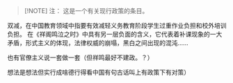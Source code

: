 
> [!NOTE] 注：
> 这是一个有关现行政策的条目。

双减，在中国教育领域中指要有效减轻义务教育阶段学生过重作业负担和校外培训负担。
在《祥阁鸣泣之时》中具有另一层负面的含义，它代表着补课现象的一大矛盾，形式主义的体现，法律权威的崩塌，黑白之间出现的混沌......

也有官僚主义说一套做一套（但祥鸣最好不建政。？）

想法是想法但实行成啥德行得看中国有句古话叫上有政策下有对策）

